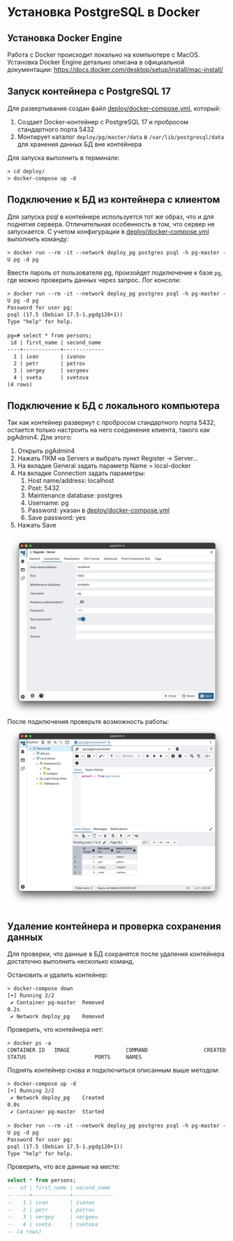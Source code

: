 # Установка PostgreSQL в Docker

## Установка Docker Engine
Работа с Docker происходит локально на компьютере с MacOS. Установка Docker Engine детально описана в официальной документации: 
https://docs.docker.com/desktop/setup/install/mac-install/

## Запуск контейнера с PostgreSQL 17
Для развертывания создан файл [deploy/docker-compose.yml](../deploy/docker/docker-compose.yml), который:
1. Создает Docker-контейнер с PostgreSQL 17 и пробросом стандартного порта 5432
2. Монтирует каталог `deploy/pg/master/data` в `/var/lib/postgresql/data` для хранения данных БД вне контейнера

Для запуска выполнить в терминале:
```shell
> cd deploy/
> docker-compose up -d
```

## Подключение к БД из контейнера с клиентом
Для запуска psql в контейнере используется тот же образ, что и для поднятия сервера. Отличительная особенность в том, что сервер не 
запускается. С учетом конфигурации в [deploy/docker-compose.yml](../deploy/docker/docker-compose.yml) выполнить команду:
```shell
> docker run --rm -it --network deploy_pg postgres psql -h pg-master -U pg -d pg
```

Ввести пароль от пользователя pg, произойдет подключение к базе `pg`, где можно проверить данных через запрос. Лог консоли:
```shell
> docker run --rm -it --network deploy_pg postgres psql -h pg-master -U pg -d pg
Password for user pg: 
psql (17.5 (Debian 17.5-1.pgdg120+1))
Type "help" for help.

pg=# select * from persons;
 id | first_name | second_name 
----+------------+-------------
  1 | ivan       | ivanov
  2 | petr       | petrov
  3 | sergey     | sergeev
  4 | sveta      | svetova
(4 rows)
```

## Подключение к БД с локального компьютера
Так как контейнер развернут с пробросом стандартного порта 5432, остается только настроить на него соединение клиента, такого как 
pgAdmin4. Для этого:
1. Открыть pgAdmin4
2. Нажать ПКМ на Servers и выбрать пункт Register -> Server...
3. На вкладке General задать параметр Name = local-docker
4. На вкладке Connection задать параметры:
   1. Host name/address: localhost
   2. Post: 5432
   3. Maintenance database: postgres
   4. Username: pg
   5. Password: указан в [deploy/docker-compose.yml](../deploy/docker/docker-compose.yml)
   6. Save password: yes
5. Нажать Save

![pgadmin-new-server.png](img/pgadmin-new-server.png)
После подключения проверьте возможность работы:
![pgadmin-select.png](img/pgadmin-select.png)

## Удаление контейнера и проверка сохранения данных
Для проверки, что данные в БД сохранятся после удаления контейнера достаточно выполнить несколько команд.

Остановить и удалить контейнер:
```shell
> docker-compose down
[+] Running 2/2
 ✔ Container pg-master  Removed                                                                                                                                                                           0.2s 
 ✔ Network deploy_pg    Removed
```
Проверить, что контейнера нет:
```shell
> docker ps -a
CONTAINER ID   IMAGE                  COMMAND                  CREATED        STATUS                      PORTS     NAMES
```
Поднять контейнер снова и подключиться описанным выше методом:
```shell
> docker-compose up -d
[+] Running 2/2
 ✔ Network deploy_pg    Created                                                                                                                                                                           0.0s 
 ✔ Container pg-master  Started
 
> docker run --rm -it --network deploy_pg postgres psql -h pg-master -U pg -d pg
Password for user pg: 
psql (17.5 (Debian 17.5-1.pgdg120+1))
Type "help" for help.
```
Проверить, что все данные на месте:
```sql
select * from persons;
--  id | first_name | second_name 
-- ----+------------+-------------
--   1 | ivan       | ivanov
--   2 | petr       | petrov
--   3 | sergey     | sergeev
--   4 | sveta      | svetova
-- (4 rows)
```

